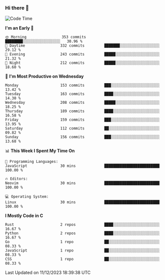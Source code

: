 ### Hi there 👋
<!--START_SECTION:waka-->
![Code Time](http://img.shields.io/badge/Code%20Time-206%20hrs%2029%20mins-blue)

**I'm an Early 🐤** 

```text
🌞 Morning                353 commits         ████████░░░░░░░░░░░░░░░░░   30.96 % 
🌆 Daytime                332 commits         ███████░░░░░░░░░░░░░░░░░░   29.12 % 
🌃 Evening                243 commits         █████░░░░░░░░░░░░░░░░░░░░   21.32 % 
🌙 Night                  212 commits         █████░░░░░░░░░░░░░░░░░░░░   18.60 % 
```
📅 **I'm Most Productive on Wednesday** 

```text
Monday                   153 commits         ███░░░░░░░░░░░░░░░░░░░░░░   13.42 % 
Tuesday                  163 commits         ████░░░░░░░░░░░░░░░░░░░░░   14.30 % 
Wednesday                208 commits         █████░░░░░░░░░░░░░░░░░░░░   18.25 % 
Thursday                 189 commits         ████░░░░░░░░░░░░░░░░░░░░░   16.58 % 
Friday                   159 commits         ███░░░░░░░░░░░░░░░░░░░░░░   13.95 % 
Saturday                 112 commits         ██░░░░░░░░░░░░░░░░░░░░░░░   09.82 % 
Sunday                   156 commits         ███░░░░░░░░░░░░░░░░░░░░░░   13.68 % 
```


📊 **This Week I Spent My Time On** 

```text
💬 Programming Languages: 
JavaScript               30 mins             █████████████████████████   100.00 % 

🔥 Editors: 
Neovim                   30 mins             █████████████████████████   100.00 % 

💻 Operating System: 
Linux                    30 mins             █████████████████████████   100.00 % 
```

**I Mostly Code in C** 

```text
Rust                     2 repos             ████░░░░░░░░░░░░░░░░░░░░░   16.67 % 
Python                   2 repos             ████░░░░░░░░░░░░░░░░░░░░░   16.67 % 
Go                       1 repo              ██░░░░░░░░░░░░░░░░░░░░░░░   08.33 % 
JavaScript               1 repo              ██░░░░░░░░░░░░░░░░░░░░░░░   08.33 % 
CSS                      1 repo              ██░░░░░░░░░░░░░░░░░░░░░░░   08.33 % 
```




 Last Updated on 11/12/2023 18:39:38 UTC
<!--END_SECTION:waka-->

<!--
**YoganshSharma/YoganshSharma** is a ✨ _special_ ✨ repository because its `README.md` (this file) appears on your GitHub profile.

Here are some ideas to get you started:

- 🔭 I’m currently working on ...
- 🌱 I’m currently learning ...
- 👯 I’m looking to collaborate on ...
- 🤔 I’m looking for help with ...
- 💬 Ask me about ...
- 📫 How to reach me: ...
- 😄 Pronouns: ...
- ⚡ Fun fact: ...
-->
